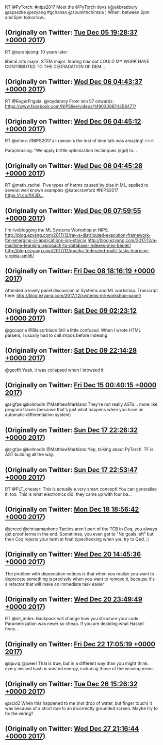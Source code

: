 RT @PyTorch: #nips2017 Meet the @PyTorch devs (@jekbradbury @apaszke @ezyang #gchanan @soumithchintala )
When: between 2pm and 5pm tomorrow…

(Originally on Twitter: [Tue Dec 05 19:28:37 +0000 2017](https://twitter.com/ezyang/status/938127990445178881))
----
RT @sarahjeong: 10 years later

liberal arts major:
STEM major: *tearing hair out* COULD MY WORK HAVE CONTRIBUTED TO THE DEGRADATION OF DEM…

(Originally on Twitter: [Wed Dec 06 04:43:37 +0000 2017](https://twitter.com/ezyang/status/938267660147572736))
----
RT @RogerFrigola: @roydanroy From min 57 onwards: https://www.facebook.com/NIPSlive/videos/1490306974358477/

(Originally on Twitter: [Wed Dec 06 04:45:12 +0000 2017](https://twitter.com/ezyang/status/938268058631553024))
----
RT @xtimv: #NIPS2017 ali ramani's the test of time talk was amazing! 🔥🔥🔥

Paraphrasing: "We apply brittle optimization techinques (sgd) to…

(Originally on Twitter: [Wed Dec 06 04:45:28 +0000 2017](https://twitter.com/ezyang/status/938268129670578176))
----
RT @math_rachel: Five types of harms caused by bias in ML, applied to several well known examples
@katecrawford #NIPS2017 https://t.co/XK3D…

(Originally on Twitter: [Wed Dec 06 07:59:55 +0000 2017](https://twitter.com/ezyang/status/938317064036642816))
----
I'm liveblogging the ML Systems Workshop at NIPS. http://blog.ezyang.com/2017/12/ray-a-distributed-execution-framework-for-emerging-ai-applications-ion-stoica/ http://blog.ezyang.com/2017/12/a-machine-learning-approach-to-database-indexes-alex-beutel/ http://blog.ezyang.com/2017/12/mocha-federated-multi-tasks-learning-virginia-smith/

(Originally on Twitter: [Fri Dec 08 18:16:19 +0000 2017](https://twitter.com/ezyang/status/939196959830749184))
----
Attended a lovely panel discussion at Systems and ML workshop. Transcript here: http://blog.ezyang.com/2017/12/systems-ml-workshop-panel/

(Originally on Twitter: [Sat Dec 09 02:23:12 +0000 2017](https://twitter.com/ezyang/status/939319487693590528))
----
@gcouprie @Blaisorblade Still a little confused. When I wrote HTML parsers, I usually had to call strpos before indexing

(Originally on Twitter: [Sat Dec 09 22:14:28 +0000 2017](https://twitter.com/ezyang/status/939619279393058816))
----
@geofft Yeah, it was collapsed when I browsed it

(Originally on Twitter: [Fri Dec 15 00:40:15 +0000 2017](https://twitter.com/ezyang/status/941467906231230464))
----
@sigfpe @kolmodin @MatthewMarkland They're not really ASTs... more like program traces (because that's just what happens when you have an automatic differentiation system)

(Originally on Twitter: [Sun Dec 17 22:26:32 +0000 2017](https://twitter.com/ezyang/status/942521422475350016))
----
@sigfpe @kolmodin @MatthewMarkland Yep, talking about PyTorch. TF is AST building all the way.

(Originally on Twitter: [Sun Dec 17 22:53:47 +0000 2017](https://twitter.com/ezyang/status/942528280082698244))
----
RT @PLT_cheater: This is actually a very smart concept! You can generalise it, too. This is what electronics did: they came up with four ba…

(Originally on Twitter: [Mon Dec 18 18:56:42 +0000 2017](https://twitter.com/ezyang/status/942831001285419009))
----
@jcreed @chrisamaphone Tactics aren't part of the TCB in Coq, you always get proof terms in the end. Sometimes, you even get to "No goals left" but then Coq rejects your term at final typechecking when you try to Qed. ;)

(Originally on Twitter: [Wed Dec 20 14:45:36 +0000 2017](https://twitter.com/ezyang/status/943492585678626816))
----
The problem with deprecation notices is that when you realize you want to deprecate something is precisely when you want to remove it, because it's a refactor that will make an immediate task easier

(Originally on Twitter: [Wed Dec 20 23:49:49 +0000 2017](https://twitter.com/ezyang/status/943629543310594048))
----
RT @int_index: Backpack will change how you structure your code. Parametrization was never so cheap. If you are deciding what Haskell featu…

(Originally on Twitter: [Fri Dec 22 17:05:19 +0000 2017](https://twitter.com/ezyang/status/944252521081704448))
----
@quviq @joeerl That is true, but in a different way than you might think: every missed hash is wasted energy, including those of the winning miner.

(Originally on Twitter: [Tue Dec 26 15:26:32 +0000 2017](https://twitter.com/ezyang/status/945677215110516737))
----
@acid2 When this happened to me (not drop of water, but finger touch) it was because of a short due to an incorrectly grounded screen. Maybe try to fix the wiring?

(Originally on Twitter: [Wed Dec 27 21:16:44 +0000 2017](https://twitter.com/ezyang/status/946127732253044738))
----
